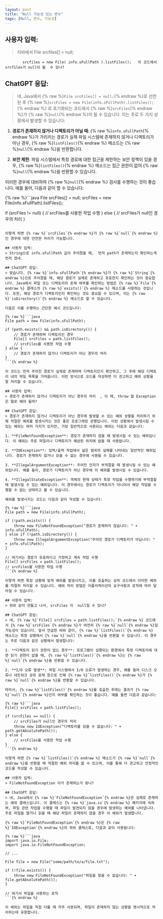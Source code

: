 ```yaml
---
layout: post
title: "Null 가능성 있는 변수"
tags: [Null, 변수, 가능성]
---
```


## 사용자 입력:
> 자바에서         File srcfiles[] = null;

        	srcfiles = new File( info.sFullPath ).listFiles();   이 코드에서 srcfiles가 null이 될  수 있나?

## ChatGPT 응답:
> 네, Java에서 {% raw %}`File srcFiles[] = null;`{% endraw %}로 선언된 후 {% raw %}`srcFiles = new File(info.sFullPath).listFiles();`{% endraw %} 로 초기화되는 코드에서 {% raw %}`srcFiles`{% endraw %}가 {% raw %}`null`{% endraw %}이 될 수 있습니다. 이는 주로 두 가지 상황에서 발생할 수 있습니다:

1. **경로가 존재하지 않거나 디렉토리가 아닐 때**: {% raw %}`info.sFullPath`{% endraw %}가 가리키는 경로가 실제 파일 시스템에 존재하지 않거나 디렉토리가 아닌 경우, {% raw %}`listFiles()`{% endraw %} 메소드는 {% raw %}`null`{% endraw %}을 반환합니다.

2. **보안 제한**: 파일 시스템에서 특정 경로에 대한 접근을 제한하는 보안 정책이 있을 경우, {% raw %}`listFiles()`{% endraw %} 메소드는 접근 권한이 없어 {% raw %}`null`{% endraw %}을 반환할 수 있습니다.

이러한 경우에 대비하여 {% raw %}`null`{% endraw %} 검사를 수행하는 것이 좋습니다. 예를 들어, 다음과 같이 할 수 있습니다:

{% raw %}```java
File srcFiles[] = null;
srcFiles = new File(info.sFullPath).listFiles();

if (srcFiles != null) {
    // srcFiles를 사용한 작업 수행
} else {
    // srcFiles가 null인 경우의 처리
}
```{% endraw %}

이렇게 하면 {% raw %}`srcFiles`{% endraw %}가 {% raw %}`null`{% endraw %}인 경우에 대한 안전한 처리가 가능합니다.

## 사용자 입력:
> String으로 info.sFullPath 값이 주어졌을 때,  먼저 path가 존재하는지 확인하는게 먼저 겠네.

## ChatGPT 응답:
> 맞습니다. {% raw %}`info.sFullPath`{% endraw %}가 {% raw %}`String`{% endraw %}으로 주어졌을 때, 해당 경로가 실제로 존재하고 유효한지 확인하는 것이 중요합니다. Java에서 파일 또는 디렉토리의 존재 여부를 확인하는 방법은 {% raw %}`File`{% endraw %} 클래스의 {% raw %}`exists()`{% endraw %} 메소드를 사용하는 것입니다. 또한, 해당 경로가 디렉토리인지 확인하는 것도 중요할 수 있으며, 이는 {% raw %}`isDirectory()`{% endraw %} 메소드로 할 수 있습니다.

다음은 이를 수행하는 간단한 예시 코드입니다:

{% raw %}```java
File path = new File(info.sFullPath);

if (path.exists() && path.isDirectory()) {
    // 경로가 존재하며 디렉토리인 경우
    File[] srcFiles = path.listFiles();
    // srcFiles를 사용한 작업 수행
} else {
    // 경로가 존재하지 않거나 디렉토리가 아닌 경우의 처리
}
```{% endraw %}

이 코드는 먼저 주어진 경로가 실제로 존재하며 디렉토리인지 확인하고, 그 후에 해당 디렉토리 내의 파일 목록을 가져옵니다. 이런 방식으로 코드를 작성하면 더 견고하고 예외 상황을 잘 처리할 수 있습니다.

## 사용자 입력:
> 경로가 존재하지 않거나 디렉토리가 아닌 경우의 처리  , 이 때, throw 할 Exception은 뭘로 해야 될까?

## ChatGPT 응답:
> 경로가 존재하지 않거나 디렉토리가 아닌 경우에 발생할 수 있는 예외 상황을 처리하기 위해 적절한 예외를 발생시키는 것은 좋은 프로그래밍 관행입니다. 이런 상황에서 발생시킬 수 있는 예외는 여러 가지가 있지만, 가장 일반적으로 사용되는 예외는 다음과 같습니다:

1. **FileNotFoundException**: 경로가 존재하지 않을 때 발생시킬 수 있는 예외입니다. 이 예외는 주로 파일이나 디렉토리가 예상된 위치에 없을 때 사용됩니다.

2. **IOException**: 입력/출력 작업에서 넓은 범위의 실패를 나타내는 일반적인 예외입니다. 경로가 존재하지 않거나 읽을 수 없는 경우에 사용될 수 있습니다.

3. **IllegalArgumentException**: 주어진 인자가 부적절할 때 발생시킬 수 있는 예외입니다. 예를 들어, 경로가 디렉토리가 아닌 경우에 이 예외를 발생시킬 수 있습니다.

4. **IllegalStateException**: 객체의 현재 상태가 특정 작업을 수행하기에 부적절할 때 발생시킬 수 있는 예외입니다. 이 경우에서는 경로가 디렉토리가 아니어서 해당 작업을 수행할 수 없는 상태라고 볼 수 있습니다.

예외를 발생시키는 코드는 다음과 같이 작성할 수 있습니다:

{% raw %}```java
File path = new File(info.sFullPath);

if (!path.exists()) {
    throw new FileNotFoundException("경로가 존재하지 않습니다: " + info.sFullPath);
} else if (!path.isDirectory()) {
    throw new IllegalArgumentException("주어진 경로가 디렉토리가 아닙니다: " + info.sFullPath);
}

// 여기서는 경로가 유효하다고 가정하고 계속 작업 수행
File[] srcFiles = path.listFiles();
// srcFiles를 사용한 작업 수행
```{% endraw %}

이렇게 하면 특정 상황에 맞게 예외를 발생시키고, 이를 호출하는 상위 코드에서 이러한 예외를 적절히 처리할 수 있습니다. 예외 처리 방법은 어플리케이션의 요구사항과 로직에 따라 달라질 수 있습니다.

## 사용자 입력:
> 위와 같이 만들고 나서, srcFiles 이  null일 수 있나?

## ChatGPT 응답:
> 네, {% raw %}`File[] srcFiles = path.listFiles();`{% endraw %} 코드에서 {% raw %}`srcFiles`{% endraw %}가 여전히 {% raw %}`null`{% endraw %}일 가능성이 있습니다. 앞서 언급한 바와 같이, {% raw %}`listFiles()`{% endraw %} 메소드는 특정 상황에서 {% raw %}`null`{% endraw %}을 반환할 수 있습니다. 이 경우는 주로 다음과 같은 상황에서 발생합니다:

1. **디렉토리 읽기 권한이 없는 경우**: 프로그램이 실행되는 환경에서 특정 디렉토리에 대한 읽기 권한이 없을 때, {% raw %}`listFiles()`{% endraw %}는 {% raw %}`null`{% endraw %}을 반환할 수 있습니다.

2. **I/O 오류 발생**: 파일 시스템에서 I/O 오류가 발생하는 경우, 예를 들어 디스크 오류나 네트워크 공유 문제 등으로 인해 {% raw %}`listFiles()`{% endraw %}가 {% raw %}`null`{% endraw %}을 반환할 수 있습니다.

따라서, {% raw %}`listFiles()`{% endraw %}를 호출한 후에는 결과가 {% raw %}`null`{% endraw %}인지 여부를 확인하는 것이 좋습니다. 예를 들면 다음과 같습니다:

{% raw %}```java
File[] srcFiles = path.listFiles();

if (srcFiles == null) {
    // srcFiles가 null인 경우의 처리
    throw new IOException("디렉토리를 읽을 수 없습니다: " + path.getAbsolutePath());
} else {
    // srcFiles를 사용한 작업 수행
}
```{% endraw %}

이렇게 하면 {% raw %}`listFiles()`{% endraw %} 메소드가 {% raw %}`null`{% endraw %}을 반환할 때 적절한 예외 처리를 할 수 있으며, 이를 통해 더 견고하고 안정적인 코드를 작성할 수 있습니다.

## 사용자 입력:
> FileNotFoundException 이거 존재하는거 맞나?

## ChatGPT 응답:
> 네, Java에서 {% raw %}`FileNotFoundException`{% endraw %}은 실제로 존재하는 예외 클래스입니다. 이 클래스는 {% raw %}`java.io`{% endraw %} 패키지에 속하며, 파일 관련 작업을 수행할 때 파일이 발견되지 않을 경우에 발생하는 예외를 나타냅니다. 주로 파일을 열거나 읽을 때 해당 파일이 존재하지 않을 경우 이 예외가 발생합니다.

{% raw %}`FileNotFoundException`{% endraw %}은 {% raw %}`IOException`{% endraw %}의 하위 클래스로, 다음과 같이 사용됩니다:

{% raw %}```java
import java.io.File;
import java.io.FileNotFoundException;

// ...

File file = new File("some/path/to/a/file.txt");

if (!file.exists()) {
    throw new FileNotFoundException("파일을 찾을 수 없습니다: " + file.getAbsolutePath());
}

// 여기서 파일을 사용하는 로직
```{% endraw %}

이 예외는 파일을 직접 다룰 때 자주 사용되며, 파일이 존재하지 않는 상황을 명시적으로 처리하는데 유용합니다.

